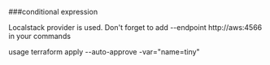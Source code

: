 ###conditional expression

Localstack provider is used.
Don't forget to add
--endpoint http://aws:4566 
in your commands

usage
terraform apply --auto-approve -var="name=tiny"
